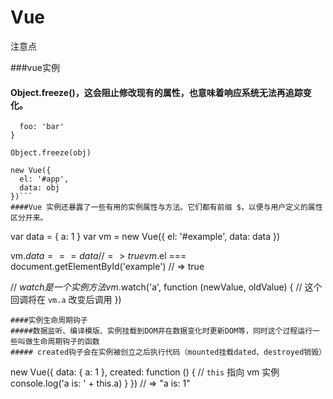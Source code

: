# Vue
注意点

###vue实例
#### Object.freeze()，这会阻止修改现有的属性，也意味着响应系统无法再追踪变化。
```var obj = {
  foo: 'bar'
}

Object.freeze(obj)

new Vue({
  el: '#app',
  data: obj
})```
####Vue 实例还暴露了一些有用的实例属性与方法。它们都有前缀 $，以便与用户定义的属性区分开来。
```
var data = { a: 1 }
var vm = new Vue({
  el: '#example',
  data: data
})

vm.$data === data // => true
vm.$el === document.getElementById('example') // => true

// $watch 是一个实例方法
vm.$watch('a', function (newValue, oldValue) {
  // 这个回调将在 `vm.a` 改变后调用
})
```
####实例生命周期钩子
#####数据监听、编译模版、实例挂载到DOM并在数据变化时更新DOM等，同时这个过程运行一些叫做生命周期钩子的函数
##### created钩子会在实例被创立之后执行代码（mounted挂载dated、destroyed销毁）
```
new Vue({
  data: {
    a: 1
  },
  created: function () {
    // `this` 指向 vm 实例
    console.log('a is: ' + this.a)
  }
})
// => "a is: 1"
```
